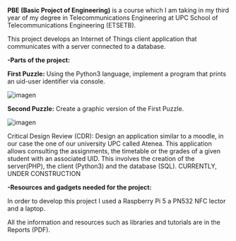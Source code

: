 **PBE (Basic Project of Engineering)** is a course which I am taking in my third year of my degree in Telecommunications Engineering at UPC School of Telecommunications Engineering (ETSETB).

This project develops an Internet of Things client application that communicates with a server connected to a database.

**-Parts of the project:**

**First Puzzle:** Using the Python3 language, implement a program that prints an uid-user identifier via console.

![imagen](https://github.com/user-attachments/assets/337b21e9-382a-4c16-a777-621571d6442c)

**Second Puzzle:** Create a graphic version of the First Puzzle.

![imagen](https://github.com/user-attachments/assets/befe8404-5886-49d6-911a-aec54db64b79)

Critical Design Review (CDR): Design an application similar to a moodle, in our case the one of our university UPC called Atenea. 
                              This application allows consulting the assignments, the timetable or the grades of a given student with an associated UID.
                              This involves the creation of the server(PHP), the client (Python3) and the database (SQL).  CURRENTLY, UNDER CONSTRUCTION

**-Resources and gadgets needed for the project:**

In order to develop this project I used a Raspberry Pi 5 a PN532 NFC lector and a laptop.

All the information and resources such as libraries and tutorials are in the Reports (PDF).
